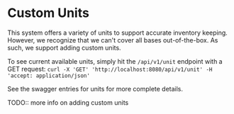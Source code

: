 # Custom Units

This system offers a variety of units to support accurate inventory keeping. However, we recognize that we can't cover all bases out-of-the-box. As such, we support adding custom units.

To see current available units, simply hit the `/api/v1/unit` endpoint with a GET request: `curl -X 'GET' 'http://localhost:8080/api/v1/unit' -H 'accept: application/json'`

See the swagger entries for units for more complete details.

TODO:: more info on adding custom units
